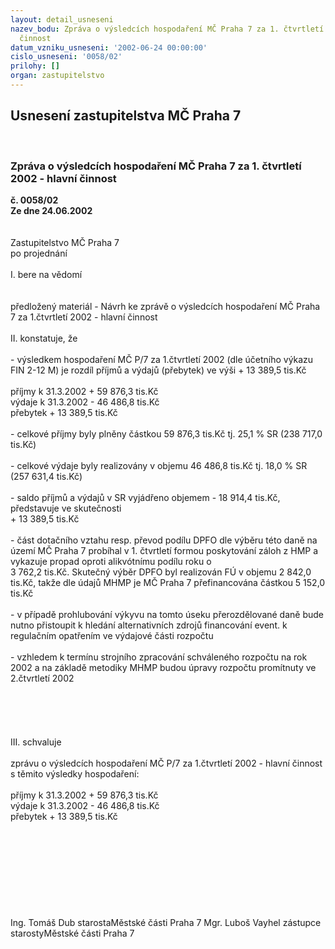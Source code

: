 ```yaml
---
layout: detail_usneseni
nazev_bodu: Zpráva o výsledcích hospodaření MČ Praha 7 za 1. čtvrtletí 2002 - hlavní
  činnost
datum_vzniku_usneseni: '2002-06-24 00:00:00'
cislo_usneseni: '0058/02'
prilohy: []
organ: zastupitelstvo
---
```

<div id="ucUsn_pList" class="usn">
	<span><h2>Usnesení zastupitelstva MČ Praha 7 </h2>
<br></span><div class="standBody">
<span><h3>Zpráva o výsledcích hospodaření MČ Praha 7 za 1. čtvrtletí 2002 - hlavní činnost</h3></span><div class="center">
		<strong>č. 0058/02</strong><br>
	</div>
<div class="center">
		<strong>Ze dne 24.06.2002</strong><br><br>
	</div>
<br>Zastupitelstvo MČ Praha 7<br>po projednání<br><br>I.	bere na vědomí<br><br> <br>předložený materiál - Návrh ke zprávě o výsledcích hospodaření MČ Praha 7 za 1.čtvrtletí 2002 - hlavní činnost<br><br>II.	konstatuje, že<br><br>- výsledkem hospodaření MČ P/7 za 1.čtvrtletí 2002 (dle účetního výkazu FIN 2-12 M) je rozdíl příjmů a výdajů (přebytek) ve výši 							                      +   13 389,5 tis.Kč<br><br>příjmy k 31.3.2002   	+  59 876,3 tis.Kč<br>výdaje k 31.3.2002  	-   46 486,8 tis.Kč<br>přebytek  	+  13 389,5 tis.Kč<br><br>- celkové příjmy byly plněny částkou 59 876,3 tis.Kč tj. 25,1 % SR (238 717,0 tis.Kč)<br><br>- celkové výdaje byly realizovány v objemu 46 486,8 tis.Kč tj. 18,0 % SR (257 631,4 tis.Kč)<br><br>- saldo příjmů a výdajů v SR vyjádřeno objemem - 18 914,4 tis.Kč,  představuje ve skutečnosti <br>+ 13 389,5 tis.Kč<br><br>- část dotačního vztahu resp. převod podílu DPFO dle výběru této daně na území MČ Praha 7 probíhal v 1. čtvrtletí formou poskytování záloh z HMP a vykazuje propad oproti alikvótnímu podílu roku o <br>3 762,2 tis.Kč. Skutečný výběr DPFO byl realizován FÚ v objemu 2 842,0 tis.Kč, takže dle údajů MHMP je MČ Praha 7 přefinancována částkou 5 152,0 tis.Kč<br><br>- v případě prohlubování výkyvu na tomto úseku přerozdělované daně bude nutno přistoupit k hledání alternativních zdrojů financování event. k regulačním opatřením ve výdajové části rozpočtu<br><br>- vzhledem k termínu strojního zpracování schváleného rozpočtu na rok 2002 a na základě metodiky MHMP budou úpravy rozpočtu promítnuty ve 2.čtvrtletí 2002<br><br><br><br><br><br>III.	schvaluje <br><br>zprávu o výsledcích hospodaření MČ P/7 za 1.čtvrtletí 2002 - hlavní činnost s těmito výsledky hospodaření:<br><br>příjmy k 31.3.2002   	+  59 876,3 tis.Kč<br>výdaje k 31.3.2002  	-   46 486,8 tis.Kč<br>přebytek  	+  13 389,5 tis.Kč<br><br><br><br><br><br><br><br> <br>	<br>Ing. Tomáš Dub starostaMěstské části Praha 7	Mgr. Luboš Vayhel zástupce starostyMěstské části Praha 7<br>	<br><br>
</div>
</div>